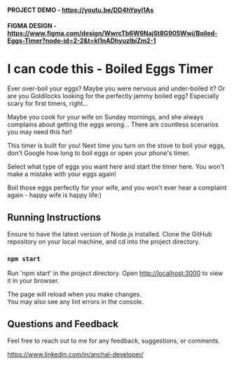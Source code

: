 #### PROJECT DEMO  - https://youtu.be/DD4hYpyl1As

#### FIGMA DESIGN - https://www.figma.com/design/WwrcTb6W6NajSt8G905Wwi/Boiled-Eggs-Timer?node-id=2-2&t=kl1nADhyuzlbiZm2-1


# I can code this - Boiled Eggs Timer

Ever over-boil your eggs? Maybe you were nervous and under-boiled it? Or are you Goldilocks looking for the perfectly jammy boiled egg? Especially scary for first timers, right... 

Maybe you cook for your wife on Sunday mornings, and she always complains about getting the eggs wrong... There are countless scenarios you may need this for!

This timer is built for you! Next time you turn on the stove to boil your eggs, don't Google how long to boil eggs or open your phone's timer. 

Select what type of eggs you want here and start the timer here. You won't make a mistake with your eggs again!

  Boil those eggs perfectly for your wife, and you won't ever hear a complaint again - happy wife is happy life:)

  
## Running Instructions

Ensure to have the latest version of Node.js installed. Clone the GitHub repository on your local machine, and cd into the project directory.  

### `npm start`

Run 'npm start' in the project directory.
Open [http://localhost:3000](http://localhost:3000) to view it in your browser.

The page will reload when you make changes.\
You may also see any lint errors in the console.

## Questions and Feedback

Feel free to reach out to me for any feedback, suggestions, or comments. 

  https://www.linkedin.com/in/anchal-developer/


